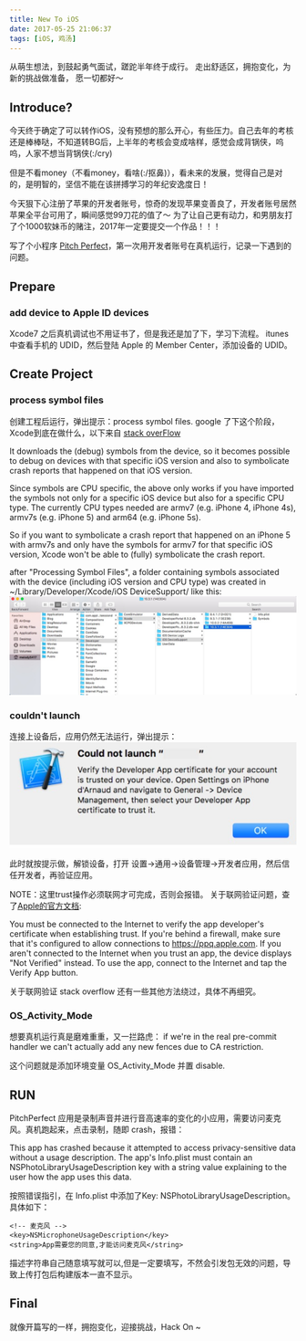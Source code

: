 ```yaml
---
title: New To iOS
date: 2017-05-25 21:06:37
tags: [iOS, 鸡汤]
---
```

从萌生想法，到鼓起勇气面试，蹉跎半年终于成行。
走出舒适区，拥抱变化，为新的挑战做准备， 愿一切都好～

## Introduce?
今天终于确定了可以转作iOS，没有预想的那么开心，有些压力。自己去年的考核还是棒棒哒，不知道转BG后，上半年的考核会变成啥样，感觉会成背锅侠，呜呜，人家不想当背锅侠(:/cry)

但是不看money（不看money，看啥(:/抠鼻)），看未来的发展，觉得自己是对的，是明智的，坚信不能在该拼搏学习的年纪安逸度日！

今天狠下心注册了苹果的开发者账号，惊奇的发现苹果变善良了，开发者账号居然苹果全平台可用了，瞬间感觉99刀花的值了～ 为了让自己更有动力，和男朋友打了个1000软妹币的赌注，2017年一定要提交一个作品！！！

写了个小程序 [Pitch Perfect](https://github.com/melody5417/PitchPerfect.git)，第一次用开发者账号在真机运行，记录一下遇到的问题。

## Prepare
### add device to Apple ID devices
Xcode7 之后真机调试也不用证书了，但是我还是加了下，学习下流程。
itunes 中查看手机的 UDID，然后登陆 Apple 的 Member Center，添加设备的 UDID。

## Create Project

### process symbol files
创建工程后运行，弹出提示：process symbol files.
google 了下这个阶段，Xcode到底在做什么，以下来自 [stack overFlow](https://stackoverflow.com/questions/19187857/processing-symbol-files-in-xcode)

It downloads the (debug) symbols from the device, so it becomes possible to debug on devices with that specific iOS version and also to symbolicate crash reports that happened on that iOS version.

Since symbols are CPU specific, the above only works if you have imported the symbols not only for a specific iOS device but also for a specific CPU type. The currently CPU types needed are armv7 (e.g. iPhone 4, iPhone 4s), armv7s (e.g. iPhone 5) and arm64 (e.g. iPhone 5s).

So if you want to symbolicate a crash report that happened on an iPhone 5 with armv7s and only have the symbols for armv7 for that specific iOS version, Xcode won't be able to (fully) symbolicate the crash report.


after "Processing Symbol Files", a folder containing symbols associated with the device (including iOS version and CPU type) was created in ~/Library/Developer/Xcode/iOS DeviceSupport/ like this: ![dirctory to Symbol](https://raw.githubusercontent.com/melody5417/blogResources/master/direcotyToSymbol.jpg)

### couldn't launch
连接上设备后，应用仍然无法运行，弹出提示：![](https://raw.githubusercontent.com/melody5417/blogResources/master/trustDeveloper.jpg)

此时就按提示做，解锁设备，打开 设置->通用->设备管理->开发者应用，然后信任开发者，再验证应用。

NOTE：这里trust操作必须联网才可完成，否则会报错。
关于联网验证问题，查了[Apple的官方文档](https://support.apple.com/en-ca/HT204460):

You must be connected to the Internet to verify the app developer's certificate when establishing trust. 
If you're behind a firewall, make sure that it's configured to allow connections to https://ppq.apple.com. 
If you aren't connected to the Internet when you trust an app, the device displays "Not Verified" instead. 
To use the app, connect to the Internet and tap the Verify App button.

关于联网验证 stack overflow 还有一些其他方法绕过，具体不再细究。

### OS_Activity_Mode
想要真机运行真是磨难重重，又一拦路虎：
if we're in the real pre-commit handler we can't actually add any new fences due to CA restriction.

这个问题就是添加环境变量 OS_Activity_Mode 并置 disable.

## RUN

PitchPerfect 应用是录制声音并进行音高速率的变化的小应用，需要访问麦克风。真机跑起来，点击录制，随即 crash，报错：

This app has crashed because it attempted to access privacy-sensitive data without a usage description.
The app's Info.plist must contain an NSPhotoLibraryUsageDescription key with a string value explaining to the user how the app uses this data.

按照错误指引，在 Info.plist 中添加了Key: NSPhotoLibraryUsageDescription。具体如下：

```
<!-- 麦克风 --> 
<key>NSMicrophoneUsageDescription</key> 
<string>App需要您的同意,才能访问麦克风</string> 
```
描述字符串自己随意填写就可以,但是一定要填写，不然会引发包无效的问题，导致上传打包后构建版本一直不显示。

## Final
就像开篇写的一样，拥抱变化，迎接挑战，Hack On ~
